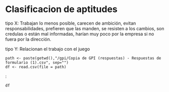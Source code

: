 Clasificacion de aptitudes
========================================================

tipo X: Trabajan lo menos posible, carecen de ambición, evitan responsabilidades, prefieren que las manden, se resisten a los cambios, son credulas o están mal informadas, harían muy poco por la empresa si no fuera por la dirección.

tipo Y: Relacionan el trabajo con el juego



```{r}
path <- paste(getwd(),"/gpi/Copia de GPI (respuestas) - Respuestas de formulario (1).csv", sep="")
df <- read.csv(file = path)
```

:

```{r fig.width=7, fig.height=6}
df
```

